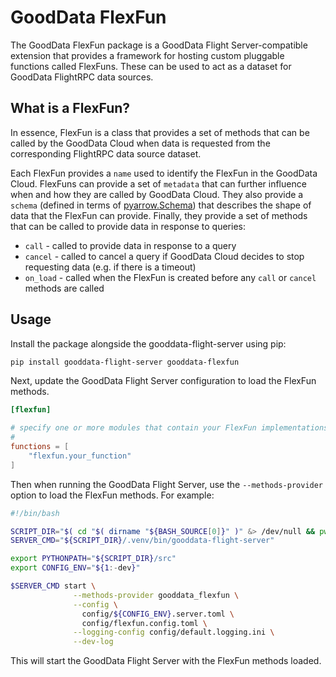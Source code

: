 # GoodData FlexFun

The GoodData FlexFun package is a GoodData Flight Server-compatible extension
that provides a framework for hosting custom pluggable functions called FlexFuns.
These can be used to act as a dataset for GoodData FlightRPC data sources.

## What is a FlexFun?

In essence, FlexFun is a class that provides a set of methods that can be called by the GoodData Cloud when data is
requested from the corresponding FlightRPC data source dataset.

Each FlexFun provides a `name` used to identify the FlexFun in the GoodData Cloud.
FlexFuns can provide a set of `metadata` that can further influence when and how they are called by GoodData Cloud.
They also provide a `schema` (defined in terms
of [pyarrow.Schema](https://arrow.apache.org/docs/python/generated/pyarrow.Schema.html))
that describes the shape of data that the FlexFun can provide.
Finally, they provide a set of methods that can be called to provide data in response to queries:
* `call` - called to provide data in response to a query
* `cancel` - called to cancel a query if GoodData Cloud decides to stop requesting data (e.g. if there is a timeout)
* `on_load` - called when the FlexFun is created before any `call` or `cancel` methods are called

## Usage

Install the package alongside the gooddata-flight-server using pip:

```bash
pip install gooddata-flight-server gooddata-flexfun
```

Next, update the GoodData Flight Server configuration to load the FlexFun methods.

```toml
[flexfun]

# specify one or more modules that contain your FlexFun implementations
#
functions = [
    "flexfun.your_function"
]
```

Then when running the GoodData Flight Server, use the `--methods-provider` option to load the FlexFun methods.
For example:

```bash
#!/bin/bash

SCRIPT_DIR="$( cd "$( dirname "${BASH_SOURCE[0]}" )" &> /dev/null && pwd )"
SERVER_CMD="${SCRIPT_DIR}/.venv/bin/gooddata-flight-server"

export PYTHONPATH="${SCRIPT_DIR}/src"
export CONFIG_ENV="${1:-dev}"

$SERVER_CMD start \
              --methods-provider gooddata_flexfun \
              --config \
                config/${CONFIG_ENV}.server.toml \
                config/flexfun.config.toml \
              --logging-config config/default.logging.ini \
              --dev-log
```

This will start the GoodData Flight Server with the FlexFun methods loaded.
